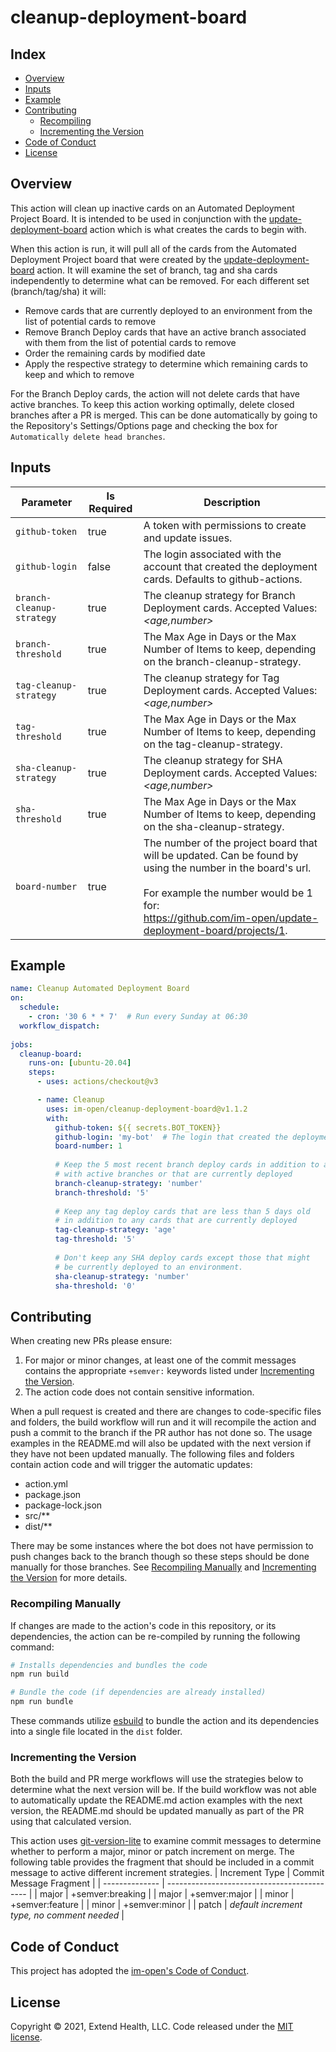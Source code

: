 # cleanup-deployment-board
    
## Index 

- [Overview](#overview)
- [Inputs](#inputs)
- [Example](#example)
- [Contributing](#contributing)
  - [Recompiling](#recompiling)
  - [Incrementing the Version](#incrementing-the-version)
- [Code of Conduct](#code-of-conduct)
- [License](#license)


## Overview
This action will clean up inactive cards on an Automated Deployment Project Board.  It is intended to be used in conjunction with the [update-deployment-board] action which is what creates the cards to begin with.  

When this action is run, it will pull all of the cards from the Automated Deployment Project board that were created by the [update-deployment-board] action.  It will examine the set of branch, tag and sha cards independently to determine what can be removed.  For each different set (branch/tag/sha) it will:
- Remove cards that are currently deployed to an environment from the list of potential cards to remove
- Remove Branch Deploy cards that have an active branch associated with them from the list of potential cards to remove
- Order the remaining cards by modified date
- Apply the respective strategy to determine which remaining cards to keep and which to remove

For the Branch Deploy cards, the action will not delete cards that have active branches. To keep this action working optimally, delete closed branches after a PR is merged.  This can be done automatically by going to the Repository's Settings/Options page and checking the box for `Automatically delete head branches`.

## Inputs

| Parameter                 | Is Required | Description                                                                                                                                                                                                                      |
| ------------------------- | ----------- | -------------------------------------------------------------------------------------------------------------------------------------------------------------------------------------------------------------------------------- |
| `github-token`            | true        | A token with permissions to create and update issues.                                                                                                                                                                            |
| `github-login`            | false       | The login associated with the account that created the deployment cards.  Defaults to github-actions.                                                                                                                            |
| `branch-cleanup-strategy` | true        | The cleanup strategy for Branch Deployment cards.  Accepted Values: *<age,number>*                                                                                                                                               |
| `branch-threshold`        | true        | The Max Age in Days or the Max Number of Items to keep, depending on the branch-cleanup-strategy.                                                                                                                                |
| `tag-cleanup-strategy`    | true        | The cleanup strategy for Tag Deployment cards.  Accepted Values: *<age,number>*                                                                                                                                                  |
| `tag-threshold`           | true        | The Max Age in Days or the Max Number of Items to keep, depending on the tag-cleanup-strategy.                                                                                                                                   |
| `sha-cleanup-strategy`    | true        | The cleanup strategy for SHA Deployment cards.  Accepted Values: *<age,number>*                                                                                                                                                  |
| `sha-threshold`           | true        | The Max Age in Days or the Max Number of Items to keep, depending on the sha-cleanup-strategy.                                                                                                                                   |
| `board-number`            | true        | The number of the project board that will be updated.  Can be found by using the number in the board's url. <br/><br/> For example the number would be 1 for:<br/>https://github.com/im-open/update-deployment-board/projects/1. |


## Example

```yml
name: Cleanup Automated Deployment Board
on:
  schedule:
    - cron: '30 6 * * 7'  # Run every Sunday at 06:30
  workflow_dispatch:
      
jobs:
  cleanup-board:
    runs-on: [ubuntu-20.04]
    steps:
      - uses: actions/checkout@v3

      - name: Cleanup
        uses: im-open/cleanup-deployment-board@v1.1.2
        with:
          github-token: ${{ secrets.BOT_TOKEN}} 
          github-login: 'my-bot'  # The login that created the deployment cards to begin with.  Defaults to github-actions.
          board-number: 1
          
          # Keep the 5 most recent branch deploy cards in addition to any cards
          # with active branches or that are currently deployed
          branch-cleanup-strategy: 'number' 
          branch-threshold: '5'         
          
          # Keep any tag deploy cards that are less than 5 days old
          # in addition to any cards that are currently deployed
          tag-cleanup-strategy: 'age'    
          tag-threshold: '5'         
          
          # Don't keep any SHA deploy cards except those that might 
          # be currently deployed to an environment.
          sha-cleanup-strategy: 'number' 
          sha-threshold: '0'         
```

## Contributing

When creating new PRs please ensure:

1. For major or minor changes, at least one of the commit messages contains the appropriate `+semver:` keywords listed under [Incrementing the Version](#incrementing-the-version).
1. The action code does not contain sensitive information.

When a pull request is created and there are changes to code-specific files and folders, the build workflow will run and it will recompile the action and push a commit to the branch if the PR author has not done so. The usage examples in the README.md will also be updated with the next version if they have not been updated manually. The following files and folders contain action code and will trigger the automatic updates:

- action.yml
- package.json
- package-lock.json
- src/\*\*
- dist/\*\*

There may be some instances where the bot does not have permission to push changes back to the branch though so these steps should be done manually for those branches. See [Recompiling Manually](#recompiling-manually) and [Incrementing the Version](#incrementing-the-version) for more details.

### Recompiling Manually

If changes are made to the action's code in this repository, or its dependencies, the action can be re-compiled by running the following command:

```sh
# Installs dependencies and bundles the code
npm run build

# Bundle the code (if dependencies are already installed)
npm run bundle
```

These commands utilize [esbuild](https://esbuild.github.io/getting-started/#bundling-for-node) to bundle the action and
its dependencies into a single file located in the `dist` folder.

### Incrementing the Version

Both the build and PR merge workflows will use the strategies below to determine what the next version will be.  If the build workflow was not able to automatically update the README.md action examples with the next version, the README.md should be updated manually as part of the PR using that calculated version.

This action uses [git-version-lite] to examine commit messages to determine whether to perform a major, minor or patch increment on merge.  The following table provides the fragment that should be included in a commit message to active different increment strategies.
| Increment Type | Commit Message Fragment                     |
| -------------- | ------------------------------------------- |
| major          | +semver:breaking                            |
| major          | +semver:major                               |
| minor          | +semver:feature                             |
| minor          | +semver:minor                               |
| patch          | *default increment type, no comment needed* |

## Code of Conduct

This project has adopted the [im-open's Code of Conduct](https://github.com/im-open/.github/blob/master/CODE_OF_CONDUCT.md).

## License

Copyright &copy; 2021, Extend Health, LLC. Code released under the [MIT license](LICENSE).

[git-version-lite]: https://github.com/im-open/git-version-lite
[update-deployment-board]: https://github.com/im-open/update-deployment-board